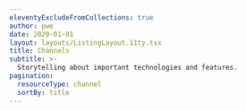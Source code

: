 ```yaml
---
eleventyExcludeFromCollections: true
author: pwe
date: 2020-01-01
layout: layouts/ListingLayout.11ty.tsx
title: Channels
subtitle: >-
  Storytelling about important technologies and features.
pagination:
  resourceType: channel 
  sortBy: title
---
```


